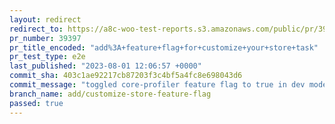 ```yaml
---
layout: redirect
redirect_to: https://a8c-woo-test-reports.s3.amazonaws.com/public/pr/39397/e2e/index.html
pr_number: 39397
pr_title_encoded: "add%3A+feature+flag+for+customize+your+store+task"
pr_test_type: e2e
last_published: "2023-08-01 12:06:57 +0000"
commit_sha: 403c1ae92217cb87203f3c4bf5a4fc8e698043d6
commit_message: "toggled core-profiler feature flag to true in dev mode"
branch_name: add/customize-store-feature-flag
passed: true
---
```

